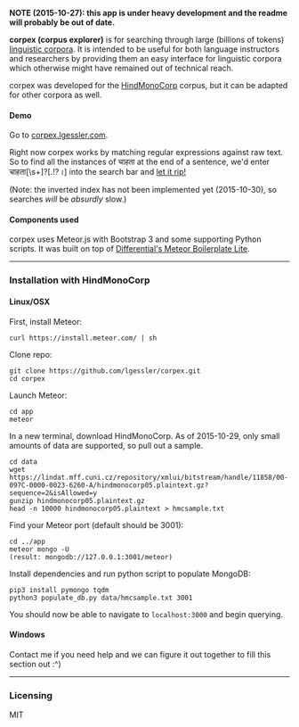 **NOTE (2015-10-27): this app is under heavy development and the readme will probably be out of date.**

**corpex (corpus explorer)** is for searching through large
(billions of tokens) [linguistic corpora](https://en.wikipedia.org/wiki/Corpus_linguistics).
It is intended to be useful for both language instructors and researchers by
providing them an easy interface for linguistic corpora which otherwise
might have remained out of technical reach.

corpex was developed for the 
[HindMonoCorp](https://lindat.mff.cuni.cz/repository/xmlui/handle/11858/00-097C-0000-0023-6260-A)
corpus, but it can be adapted for other corpora as well.

#### Demo

Go to [corpex.lgessler.com](http://corpex.lgessler.com). 

Right now corpex works by matching regular expressions against raw text. So to find all the instances of चाहता at the end of a sentence, we'd enter चाहता[\s+]?[.!?।] into the search bar and [let it rip!](http://corpex.lgessler.com/results/%E0%A4%9A%E0%A4%BE%E0%A4%B9%E0%A4%A4%E0%A4%BE%5B%5Cs%2B%5D%3F%5B.!%3F%E0%A5%A4%5D)

(Note: the inverted index has not been implemented yet (2015-10-30), so searches *will* be *absurdly* slow.)

#### Components used 

corpex uses Meteor.js with Bootstrap 3 and some supporting Python scripts. It
was built on top of [Differential's Meteor Boilerplate
Lite](https://github.com/Differential/meteor-boilerplate-lite).

------------------------
### Installation with HindMonoCorp 

#### Linux/OSX

First, install Meteor:

    curl https://install.meteor.com/ | sh

Clone repo:

    git clone https://github.com/lgessler/corpex.git
    cd corpex

Launch Meteor:

    cd app
    meteor

In a new terminal, download HindMonoCorp. As of 2015-10-29, only small amounts
of data are supported, so pull out a sample.
    
    cd data
    wget https://lindat.mff.cuni.cz/repository/xmlui/bitstream/handle/11858/00-097C-0000-0023-6260-A/hindmonocorp05.plaintext.gz?sequence=2&isAllowed=y
    gunzip hindmonocorp05.plaintext.gz
    head -n 10000 hindmonocorp05.plaintext > hmcsample.txt

Find your Meteor port (default should be 3001):

    cd ../app
    meteor mongo -U
    (result: mongodb://127.0.0.1:3001/meteor)

Install dependencies and run python script to populate MongoDB:

    pip3 install pymongo tqdm
    python3 populate_db.py data/hmcsample.txt 3001

You should now be able to navigate to `localhost:3000` and begin querying.

#### Windows

Contact me if you need help and we can figure it out together to fill this
section out :^)

------------------------

### Licensing

MIT 
